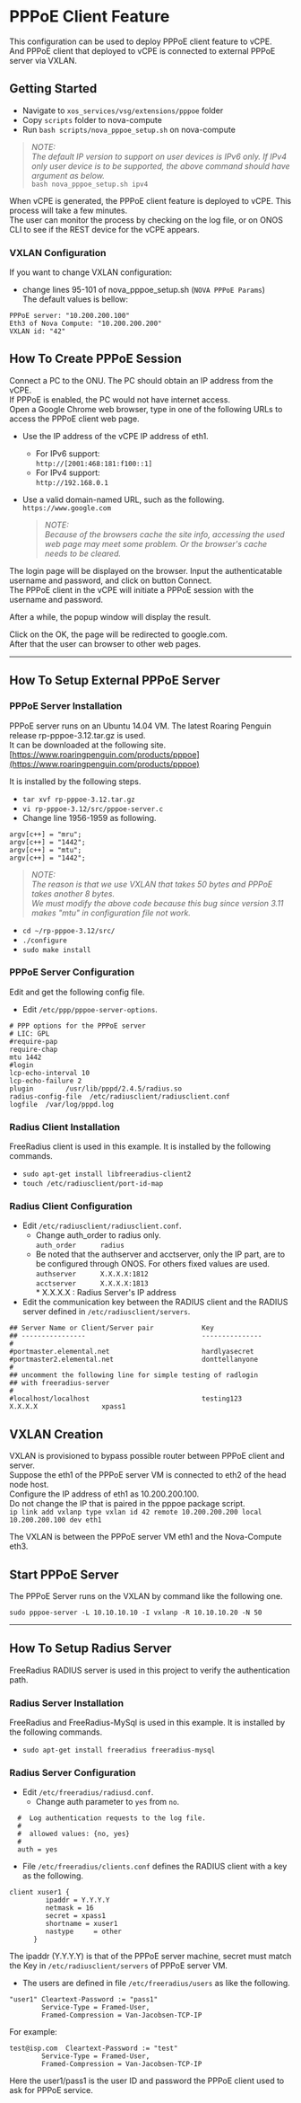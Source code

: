 # PPPoE Client Feature

This configuration can be used to deploy PPPoE client feature to vCPE.  
And PPPoE client that deployed to vCPE is connected to external PPPoE server via VXLAN.

## Getting Started

- Navigate to `xos_services/vsg/extensions/pppoe` folder
- Copy `scripts` folder to nova-compute
- Run `bash scripts/nova_pppoe_setup.sh` on nova-compute
> _NOTE:_  
> _The default IP version to support on user devices is IPv6 only._
> _If IPv4 only user device is to be supported, the above command should have argument as below._  
> `bash nova_pppoe_setup.sh ipv4`

When vCPE is generated, the PPPoE client feature is deployed to vCPE. This process will take a few minutes.  
The user can monitor the process by checking on the log file, or on ONOS CLI to see if the REST device for the vCPE appears.

### VXLAN Configuration

If you want to change VXLAN configuration:  

- change lines 95-101 of nova_pppoe_setup.sh (`NOVA PPPoE Params`)  
  The default values is bellow:
```
PPPoE server: "10.200.200.100"
Eth3 of Nova Compute: "10.200.200.200"
VXLAN id: "42"
```

## How To Create PPPoE Session

Connect a PC to the ONU. The PC should obtain an IP address from the vCPE.   
If PPPoE is enabled, the PC would not have internet access.  
Open a Google Chrome web browser, type in one of the following URLs to access the PPPoE client web page.

- Use the IP address of the vCPE IP address of eth1.  
   - For IPv6 support:  
     `http://[2001:468:181:f100::1]`  
   - For IPv4 support:  
     `http://192.168.0.1`  


- Use a valid domain-named URL, such as the following.  
  `https://www.google.com`  
  > _NOTE:  
  > Because of the browsers cache the site info, accessing the used web page may meet some problem. Or the browser's cache needs to be cleared._  

The login page will be displayed on the browser. Input the authenticatable username and password, and click on button Connect.  
The PPPoE client in the vCPE will initiate a PPPoE session with the username and password.  

After a while, the popup window will display the result.

Click on the OK, the page will be redirected to google.com.  
After that the user can browser to other web pages.


---

## How To Setup External PPPoE Server

### PPPoE Server Installation

PPPoE server runs on an Ubuntu 14.04 VM. The latest Roaring Penguin release  rp-pppoe-3.12.tar.gz is used.  
It can be downloaded at the following site.  
[https://www.roaringpenguin.com/products/pppoe](https://www.roaringpenguin.com/products/pppoe)  

It is installed by the following steps.  

- `tar xvf rp-pppoe-3.12.tar.gz`
- `vi rp-pppoe-3.12/src/pppoe-server.c`
- Change line 1956-1959 as following.
```
argv[c++] = "mru";
argv[c++] = "1442";
argv[c++] = "mtu";
argv[c++] = "1442";
```
  > _NOTE:_  
  > _The reason is that we use VXLAN that takes 50 bytes and PPPoE takes another 8 bytes._  
  > _We must modify the above code because this bug since version 3.11 makes "mtu" in configuration file not work._

- `cd ~/rp-pppoe-3.12/src/`
- `./configure`
- `sudo make install`

### PPPoE Server Configuration

Edit and get the following config file.

- Edit `/etc/ppp/pppoe-server-options`.
```
# PPP options for the PPPoE server
# LIC: GPL
#require-pap
require-chap
mtu 1442
#login
lcp-echo-interval 10
lcp-echo-failure 2
plugin        /usr/lib/pppd/2.4.5/radius.so
radius-config-file  /etc/radiusclient/radiusclient.conf
logfile  /var/log/pppd.log
```

### Radius Client Installation

FreeRadius client is used in this example. It is installed by the following
commands.  

- `sudo apt-get install libfreeradius-client2`
- `touch /etc/radiusclient/port-id-map`

### Radius Client Configuration

- Edit `/etc/radiusclient/radiusclient.conf`.
   - Change auth_order to radius only.  
     `auth_order      radius`  
   - Be noted that the authserver and acctserver, only the IP part, are to be configured through ONOS. For others fixed values are used.  
     `authserver      X.X.X.X:1812`  
     `acctserver      X.X.X.X:1813`  
     \* X.X.X.X : Radius Server's IP address
- Edit the communication key between the RADIUS client and the RADIUS server
  defined in `/etc/radiusclient/servers`.
```
## Server Name or Client/Server pair            Key
## ----------------                             ---------------
#
#portmaster.elemental.net                       hardlyasecret
#portmaster2.elemental.net                      donttellanyone
#
## uncomment the following line for simple testing of radlogin
## with freeradius-server
#
#localhost/localhost                            testing123
X.X.X.X                xpass1
```

## VXLAN Creation

VXLAN is provisioned to bypass possible router between PPPoE client and server.  
Suppose the eth1 of the PPPoE server VM is connected to eth2 of the head node host.  
Configure the IP address of eth1 as 10.200.200.100.  
Do not change the IP that is paired in the pppoe package script.  
`ip link add vxlanp type vxlan id 42 remote 10.200.200.200 local 10.200.200.100 dev eth1`

The VXLAN is between the PPPoE server VM eth1 and the Nova-Compute eth3.

## Start PPPoE Server

The PPPoE Server runs on the VXLAN by command like the following one.

`sudo pppoe-server -L 10.10.10.10 -I vxlanp -R 10.10.10.20 -N 50`

---

## How To Setup Radius Server

FreeRadius RADIUS server is used in this project to verify the authentication path.

### Radius Server Installation

FreeRadius and FreeRadius-MySql is used in this example. It is installed by the following commands.

- `sudo apt-get install freeradius freeradius-mysql`

### Radius Server Configuration

- Edit  `/etc/freeradius/radiusd.conf`.
  - Change auth parameter to `yes` from `no`.  
```
  #  Log authentication requests to the log file.
  #
  #  allowed values: {no, yes}
  #
  auth = yes
```

- File `/etc/freeradius/clients.conf` defines the RADIUS client with a key as the following.
```
client xuser1 {
         ipaddr = Y.Y.Y.Y
         netmask = 16
         secret = xpass1
         shortname = xuser1
         nastype     = other
      }
```

  The ipaddr (Y.Y.Y.Y) is that of the PPPoE server machine, secret must match the Key in `/etc/radiusclient/servers` of PPPoE server VM.

- The users are defined in file `/etc/freeradius/users` as like the following.
```
"user1" Cleartext-Password := "pass1"
        Service-Type = Framed-User,
        Framed-Compression = Van-Jacobsen-TCP-IP
```
For example:
```
test@isp.com  Cleartext-Password := "test"
        Service-Type = Framed-User,
        Framed-Compression = Van-Jacobsen-TCP-IP
```

  Here the user1/pass1 is the user ID and password the PPPoE client used to ask for PPPoE service.
